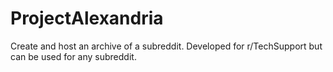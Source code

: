 # ProjectAlexandria
Create and host an archive of a subreddit. Developed for r/TechSupport but can be used for any subreddit.
